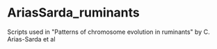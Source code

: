 # AriasSarda_ruminants
Scripts used in "Patterns of chromosome evolution in ruminants" by C. Arias-Sarda et al

